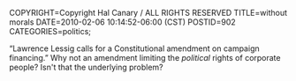 COPYRIGHT=Copyright Hal Canary / ALL RIGHTS RESERVED
TITLE=without morals
DATE=2010-02-06 10:14:52-06:00 (CST)
POSTID=902
CATEGORIES=politics;

“Lawrence Lessig calls for a Constitutional amendment on campaign financing.” Why not an amendment limiting the _political_ rights of corporate people? Isn't that the underlying problem?
